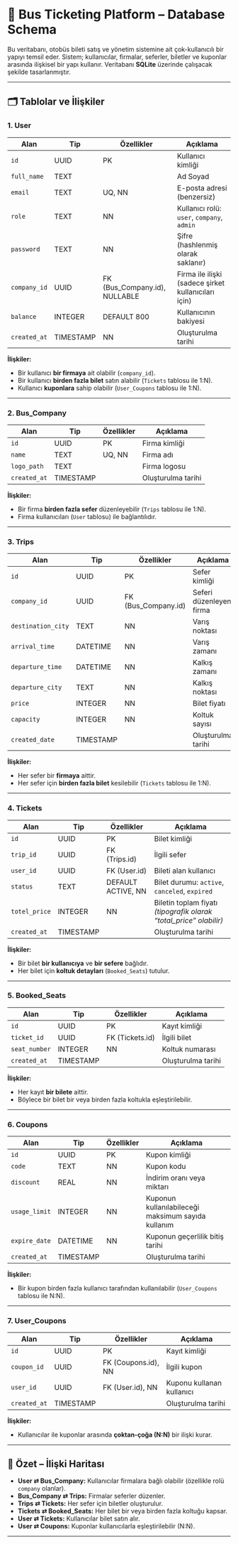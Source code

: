 # 🚌 Bus Ticketing Platform – Database Schema

Bu veritabanı, otobüs bileti satış ve yönetim sistemine ait çok-kullanıcılı bir yapıyı temsil eder.
Sistem; kullanıcılar, firmalar, seferler, biletler ve kuponlar arasında ilişkisel bir yapı kullanır.
Veritabanı **SQLite** üzerinde çalışacak şekilde tasarlanmıştır.

---

## 🗂️ Tablolar ve İlişkiler

### 1. **User**

| Alan         | Tip       | Özellikler                    | Açıklama                                            |
| ------------ | --------- | ----------------------------- | --------------------------------------------------- |
| `id`         | UUID      | PK                            | Kullanıcı kimliği                                   |
| `full_name`  | TEXT      |                               | Ad Soyad                                            |
| `email`      | TEXT      | UQ, NN                        | E-posta adresi (benzersiz)                          |
| `role`       | TEXT      | NN                            | Kullanıcı rolü: `user`, `company`, `admin`          |
| `password`   | TEXT      | NN                            | Şifre (hashlenmiş olarak saklanır)                  |
| `company_id` | UUID      | FK (Bus_Company.id), NULLABLE | Firma ile ilişki (sadece şirket kullanıcıları için) |
| `balance`    | INTEGER   | DEFAULT 800                   | Kullanıcının bakiyesi                               |
| `created_at` | TIMESTAMP | NN                            | Oluşturulma tarihi                                  |

**İlişkiler:**

* Bir kullanıcı **bir firmaya** ait olabilir (`company_id`).
* Bir kullanıcı **birden fazla bilet** satın alabilir (`Tickets` tablosu ile 1:N).
* Kullanıcı **kuponlara** sahip olabilir (`User_Coupons` tablosu ile 1:N).

---

### 2. **Bus_Company**

| Alan         | Tip       | Özellikler | Açıklama           |
| ------------ | --------- | ---------- | ------------------ |
| `id`         | UUID      | PK         | Firma kimliği      |
| `name`       | TEXT      | UQ, NN     | Firma adı          |
| `logo_path`  | TEXT      |            | Firma logosu       |
| `created_at` | TIMESTAMP |            | Oluşturulma tarihi |

**İlişkiler:**

* Bir firma **birden fazla sefer** düzenleyebilir (`Trips` tablosu ile 1:N).
* Firma kullanıcıları (`User` tablosu) ile bağlantılıdır.

---

### 3. **Trips**

| Alan               | Tip       | Özellikler          | Açıklama                |
| ------------------ | --------- | ------------------- | ----------------------- |
| `id`               | UUID      | PK                  | Sefer kimliği           |
| `company_id`       | UUID      | FK (Bus_Company.id) | Seferi düzenleyen firma |
| `destination_city` | TEXT      | NN                  | Varış noktası           |
| `arrival_time`     | DATETIME  | NN                  | Varış zamanı            |
| `departure_time`   | DATETIME  | NN                  | Kalkış zamanı           |
| `departure_city`   | TEXT      | NN                  | Kalkış noktası          |
| `price`            | INTEGER   | NN                  | Bilet fiyatı            |
| `capacity`         | INTEGER   | NN                  | Koltuk sayısı           |
| `created_date`     | TIMESTAMP |                     | Oluşturulma tarihi      |

**İlişkiler:**

* Her sefer bir **firmaya** aittir.
* Her sefer için **birden fazla bilet** kesilebilir (`Tickets` tablosu ile 1:N).

---

### 4. **Tickets**

| Alan          | Tip       | Özellikler         | Açıklama                                                           |
| ------------- | --------- | ------------------ | ------------------------------------------------------------------ |
| `id`          | UUID      | PK                 | Bilet kimliği                                                      |
| `trip_id`     | UUID      | FK (Trips.id)      | İlgili sefer                                                       |
| `user_id`     | UUID      | FK (User.id)       | Bileti alan kullanıcı                                              |
| `status`      | TEXT      | DEFAULT ACTIVE, NN | Bilet durumu: `active`, `canceled`, `expired`                      |
| `totel_price` | INTEGER   | NN                 | Biletin toplam fiyatı *(tipografik olarak “total_price” olabilir)* |
| `created_at`  | TIMESTAMP |                    | Oluşturulma tarihi                                                 |

**İlişkiler:**

* Bir bilet **bir kullanıcıya** ve **bir sefere** bağlıdır.
* Her bilet için **koltuk detayları** (`Booked_Seats`) tutulur.

---

### 5. **Booked_Seats**

| Alan          | Tip       | Özellikler      | Açıklama           |
| ------------- | --------- | --------------- | ------------------ |
| `id`          | UUID      | PK              | Kayıt kimliği      |
| `ticket_id`   | UUID      | FK (Tickets.id) | İlgili bilet       |
| `seat_number` | INTEGER   | NN              | Koltuk numarası    |
| `created_at`  | TIMESTAMP |                 | Oluşturulma tarihi |

**İlişkiler:**

* Her kayıt **bir bilete** aittir.
* Böylece bir bilet bir veya birden fazla koltukla eşleştirilebilir.

---

### 6. **Coupons**

| Alan          | Tip       | Özellikler | Açıklama                                           |
| ------------- | --------- | ---------- | -------------------------------------------------- |
| `id`          | UUID      | PK         | Kupon kimliği                                      |
| `code`        | TEXT      | NN         | Kupon kodu                                         |
| `discount`    | REAL      | NN         | İndirim oranı veya miktarı                         |
| `usage_limit` | INTEGER   | NN         | Kuponun kullanılabileceği maksimum sayıda kullanım |
| `expire_date` | DATETIME  | NN         | Kuponun geçerlilik bitiş tarihi                    |
| `created_at`  | TIMESTAMP |            | Oluşturulma tarihi                                 |

**İlişkiler:**

* Bir kupon birden fazla kullanıcı tarafından kullanılabilir (`User_Coupons` tablosu ile N:N).

---

### 7. **User_Coupons**

| Alan         | Tip       | Özellikler          | Açıklama                  |
| ------------ | --------- | ------------------- | ------------------------- |
| `id`         | UUID      | PK                  | Kayıt kimliği             |
| `coupon_id`  | UUID      | FK (Coupons.id), NN | İlgili kupon              |
| `user_id`    | UUID      | FK (User.id), NN    | Kuponu kullanan kullanıcı |
| `created_at` | TIMESTAMP |                     | Oluşturulma tarihi        |

**İlişkiler:**

* Kullanıcılar ile kuponlar arasında **çoktan-çoğa (N:N)** bir ilişki kurar.

---

## 🔗 Özet – İlişki Haritası

* **User ⇄ Bus_Company:** Kullanıcılar firmalara bağlı olabilir (özellikle rolü `company` olanlar).
* **Bus_Company ⇄ Trips:** Firmalar seferler düzenler.
* **Trips ⇄ Tickets:** Her sefer için biletler oluşturulur.
* **Tickets ⇄ Booked_Seats:** Her bilet bir veya birden fazla koltuğu kapsar.
* **User ⇄ Tickets:** Kullanıcılar bilet satın alır.
* **User ⇄ Coupons:** Kuponlar kullanıcılarla eşleştirilebilir (N:N).

---